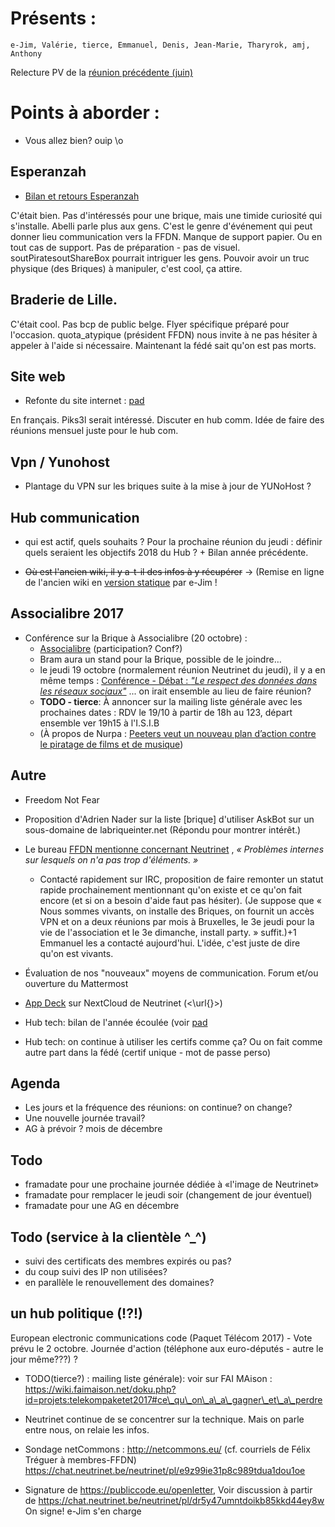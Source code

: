 <!-- TITLE: 09/21 (Membres) -->
<!-- SUBTITLE: Réunion des membres -->

# Présents :
    e-Jim, Valérie, tierce, Emmanuel, Denis, Jean-Marie, Tharyrok, amj, Anthony
    
Relecture PV de la [réunion précédente (juin)](/pvs/2017/06-15)

# Points à aborder :

- Vous allez bien? ouip \o

## Esperanzah

* [Bilan et retours Esperanzah](https://pad.lqdn.fr/p/abelli-esperanzah2017)

C'était bien. Pas d'intéressés pour une brique, mais une timide curiosité qui s'installe. Abelli parle plus aux gens. 
C'est le genre d'événement qui peut donner lieu  communication vers la FFDN. 
Manque de support  papier. Ou en tout cas de support. 
Pas de préparation - pas de visuel. soutPiratesoutShareBox pourrait intriguer les gens. 
Pouvoir avoir un truc physique (des Briques) à manipuler, c'est cool, ça attire. 


## Braderie de Lille.

C'était cool. Pas bcp de public belge. Flyer spécifique préparé pour l'occasion. quota\_atypique (président FFDN) nous invite à ne pas hésiter à appeler à l'aide si nécessaire.
Maintenant la fédé sait qu'on est pas morts.

## Site web

- Refonte du site internet : [pad](https://semestriel.framapad.org/p/ScdBzgzNw0)

En français. 
Piks3l serait intéressé. 
Discuter en hub comm. Idée de faire des réunions mensuel juste pour le hub com.

## Vpn / Yunohost

- Plantage du VPN sur les briques suite à la mise à jour de YUNoHost ?

## Hub communication

* qui est actif, quels souhaits ?
Pour la prochaine réunion du jeudi : définir quels seraient les objectifs 2018 du Hub ? + Bilan année précédente.

* <s>Où est l'ancien wiki, il y a-t-il des infos à y récupérer</s> -> (Remise en ligne de l'ancien wiki en [version statique](https://wiki-old.neutrinet.be/) par e-Jim !


## Associalibre 2017

* Conférence sur la Brique à Associalibre (20 octobre) : 
  * [Associalibre](https://2017.associalibre.be/) (participation? Conf?)
  * Bram aura un stand pour la Brique, possible de le joindre…
  * le jeudi 19 octobre (normalement réunion Neutrinet du jeudi), il y a en même temps : [Conférence - Débat : *"Le respect des données dans les réseaux sociaux"*](https://2017.associalibre.be/?Conferences-Debat-public) ... on irait ensemble au lieu de faire réunion?
  * **TODO - tierce**: À annoncer sur la mailing liste générale avec les prochaines dates : RDV le 19/10 à partir de 18h au 123, départ ensemble ver 19h15 à l'I.S.I.B
  * (À propos de Nurpa : [Peeters veut un nouveau plan d’action contre le piratage de films et de musique](http://www.lesoir.be/115373/article/2017-09-21/nouveau-plan-daction-contre-le-piratage-de-films-et-de-musique))

## Autre

* Freedom Not Fear

* Proposition d'Adrien Nader sur la liste [brique] d'utiliser AskBot sur un sous-domaine de labriqueinter.net
(Répondu pour montrer intérêt.)

* Le bureau [FFDN mentionne concernant Neutrinet](https://www.ffdn.org/wiki/doku.php?id=documentation:bureau:reunions:cr_suivi_092017#problemes_eventuels_a_soulever_regler) , *« Problèmes internes sur lesquels on n'a pas trop d'éléments. »*
  * Contacté rapidement sur IRC, proposition de faire remonter un statut rapide prochainement mentionnant qu'on existe et ce qu'on fait encore (et si on a besoin d'aide faut pas hésiter).
(Je suppose que « Nous sommes vivants, on installe des Briques, on fournit un accès VPN et on a deux réunions par mois à Bruxelles, le 3e jeudi pour la vie de l'association et le 3e dimanche, install party. » suffit.)+1
Emmanuel les a contacté aujourd'hui. L'idée, c'est juste de dire qu'on est vivants. 


* Évaluation de nos "nouveaux" moyens de communication. Forum et/ou ouverture du Mattermost

* [App Deck](https://files.neutrinet.be/apps/deck/) sur NextCloud de Neutrinet (<\url{}>)

* Hub tech: bilan de l'année écoulée (voir [pad](https://annuel.framapad.org/p/Neutri-Tech-2017-09-12)

* Hub tech: on continue à utiliser les certifs comme ça? Ou on fait comme autre part dans la fédé (certif unique - mot de passe perso)

## Agenda

* Les jours et la fréquence des réunions: on continue? on change?
* Une nouvelle journée travail?
* AG à prévoir ? mois de décembre

## Todo

* framadate pour une prochaine journée dédiée à «l'image de Neutrinet»
* framadate pour remplacer le jeudi soir (changement de jour éventuel)
* framadate pour une AG en décembre

## Todo (service à la clientèle ^\_^)

* suivi des certificats des membres expirés ou pas?
* du coup suivi des IP non utilisées?
* en parallèle le renouvellement des domaines?

## un hub politique (!?!)

European electronic communications code (Paquet Télécom 2017) - Vote prévu le 2 octobre. Journée d'action (téléphone aux euro-députés - autre le jour même???) ? 

* TODO(tierce?) : mailing liste générale): voir sur FAI MAison : https://wiki.faimaison.net/doku.php?id=projets:telekompaketet2017#ce\_qu\_on\_a\_a\_gagner\_et\_a\_perdre

* Neutrinet continue de se concentrer sur la technique. Mais on parle entre nous, on relaie les infos.

- Sondage netCommons : http://netcommons.eu/ (cf. courriels de Félix Tréguer à membres-FFDN) 
https://chat.neutrinet.be/neutrinet/pl/e9z99ie31p8c989tdua1dou1oe

- Signature de  https://publiccode.eu/openletter,
Voir discussion à partir de https://chat.neutrinet.be/neutrinet/pl/dr5y47umntdoikb85kkd44ey8w
On signe! e-Jim s'en charge